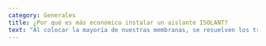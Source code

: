 ```yaml
---
category: Generales
title: ¿Por qué es más económico instalar un aislante ISOLANT?
text: "Al colocar la mayoría de nuestras membranas, se resuelven los tres principales problemas que puede tener un techo: aislación térmica, aislación hidrófuga y prevenir condensaciones. Esto quiere decir también que el tiempo de colocación se reduce a la mitad como mínimo si lo comparamos con otros aislantes tradicionales, los cuales deben ser combinados entre sí para lograr las mismas soluciones. Por ejemplo: Una membrana ISOLANT TBA5 equivale simultáneamente a un aislante hidrófugo (techado asfáltico o membrana asfáltica) más una barrera de vapor (un film de polietileno o papel Kraft en la aislación térmica) y como aislante térmico a 40 mm de lana de vidrio de 14 Kg./m3, o a 32 mm de poliestireno expandido de 20 Kg./m3 (en verano). Si sumamos el costo de estos tres productos nuestro aislante es mucho más económico."
---
```

